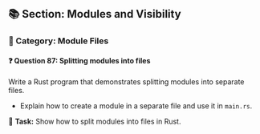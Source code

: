 ## 📚 Section: Modules and Visibility  
### 🔹 Category: Module Files  
#### ❓ Question 87: Splitting modules into files

Write a Rust program that demonstrates splitting modules into separate files.

- Explain how to create a module in a separate file and use it in `main.rs`.

🔧 **Task:** Show how to split modules into files in Rust.
